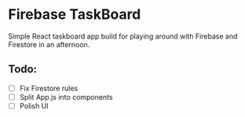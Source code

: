 # Firebase TaskBoard

Simple React taskboard app build for playing around with Firebase and Firestore in an afternoon.

## Todo:

- [ ] Fix Firestore rules
- [ ] Split App.js into components
- [ ] Polish UI
